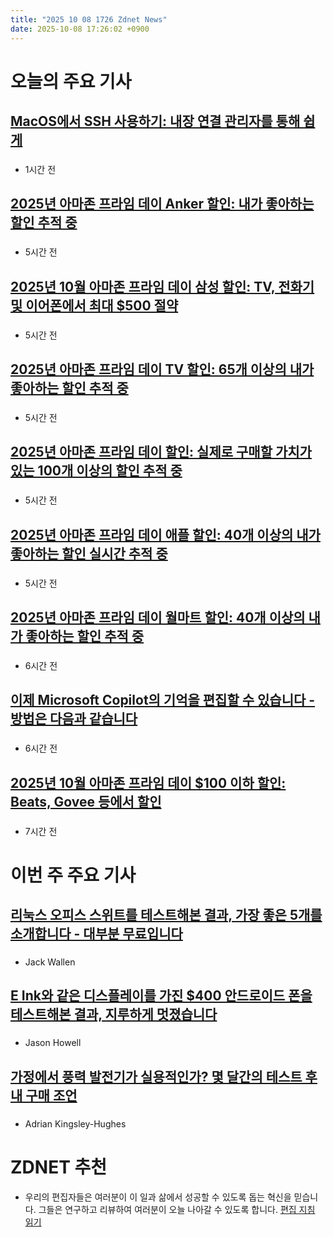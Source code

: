 ```yaml
---
title: "2025 10 08 1726 Zdnet News"
date: 2025-10-08 17:26:02 +0900
---
```


# 오늘의 주요 기사
## [MacOS에서 SSH 사용하기: 내장 연결 관리자를 통해 쉽게](https://www.zdnet.com/article/using-ssh-on-macos-is-easy-thanks-to-this-built-in-connection-manager/)
### 
* 1시간 전

## [2025년 아마존 프라임 데이 Anker 할인: 내가 좋아하는 할인 추적 중](https://www.zdnet.com/home-and-office/energy/amazon-prime-day-anker-deals-10-7-2025/)
### 
* 5시간 전

## [2025년 10월 아마존 프라임 데이 삼성 할인: TV, 전화기 및 이어폰에서 최대 $500 절약](https://www.zdnet.com/article/best-amazon-october-prime-day-samsung-deals-10-07-2025/)
### 
* 5시간 전

## [2025년 아마존 프라임 데이 TV 할인: 65개 이상의 내가 좋아하는 할인 추적 중](https://www.zdnet.com/home-and-office/home-entertainment/amazon-prime-day-tv-deals-10-7-2025/)
### 
* 5시간 전

## [2025년 아마존 프라임 데이 할인: 실제로 구매할 가치가 있는 100개 이상의 할인 추적 중](https://www.zdnet.com/home-and-office/amazon-prime-day-deals-10-7-2025/)
### 
* 5시간 전

## [2025년 아마존 프라임 데이 애플 할인: 40개 이상의 내가 좋아하는 할인 실시간 추적 중](https://www.zdnet.com/article/amazon-prime-day-apple-deals-10-7-2025/)
### 
* 5시간 전

## [2025년 아마존 프라임 데이 월마트 할인: 40개 이상의 내가 좋아하는 할인 추적 중](https://www.zdnet.com/article/amazon-prime-day-walmart-deals-10-7-2025/)
### 
* 6시간 전

## [이제 Microsoft Copilot의 기억을 편집할 수 있습니다 - 방법은 다음과 같습니다](https://www.zdnet.com/article/you-can-now-edit-microsoft-copilots-memories-about-you-heres-how/)
### 
* 6시간 전

## [2025년 10월 아마존 프라임 데이 $100 이하 할인: Beats, Govee 등에서 할인](https://www.zdnet.com/article/amazon-prime-day-deals-under-100-10-7-2025/)
### 
* 7시간 전

# 이번 주 주요 기사
## [리눅스 오피스 스위트를 테스트해본 결과, 가장 좋은 5개를 소개합니다 - 대부분 무료입니다](https://www.zdnet.com/article/ive-tested-the-best-linux-office-suites-and-these-are-my-top-5-most-are-free/)
### 
* Jack Wallen

## [E Ink와 같은 디스플레이를 가진 $400 안드로이드 폰을 테스트해본 결과, 지루하게 멋졌습니다](https://www.zdnet.com/article/i-tested-a-400-android-phone-with-an-e-ink-like-display-and-it-was-boringly-awesome/)
### 
* Jason Howell

## [가정에서 풍력 발전기가 실용적인가? 몇 달간의 테스트 후 내 구매 조언](https://www.zdnet.com/home-and-office/energy/are-wind-power-generators-viable-at-home-my-buying-advice-after-months-of-testing/)
### 
* Adrian Kingsley-Hughes

# ZDNET 추천
* 우리의 편집자들은 여러분이 이 일과 삶에서 성공할 수 있도록 돕는 혁신을 믿습니다. 그들은 연구하고 리뷰하여 여러분이 오늘 나아갈 수 있도록 합니다. [편집 지침 읽기](https://www.zdnet.com/editorial-guidelines/)